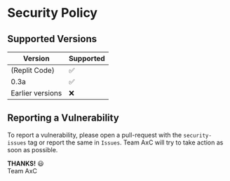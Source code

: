 # Security Policy

## Supported Versions

| Version            | Supported          |
| -------            | ------------------ |
| (Replit Code)      | :white_check_mark: |
| 0.3a               | :white_check_mark: |
| Earlier versions   | :x:                |

## Reporting a Vulnerability

To report a vulnerability, please open a pull-request with the `security-issues` tag or report the same in `Issues`. Team AxC will try to take action as soon as possible.

**THANKS!** 😃\
Team AxC
